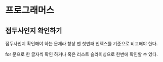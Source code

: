 # 프로그래머스

## 접두사인지 확인하기

접두사인지 확인해야 하는 문제라 항상 맨 첫번째 인덱스를 기준으로 비교해야 한다.

for 문으로 한 글자씩 확인 하거나 혹은 리스트 슬라이싱으로 한번에 확인할 수 있다.

